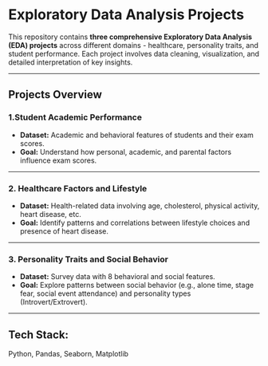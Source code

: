 # Exploratory Data Analysis Projects

This repository contains **three comprehensive Exploratory Data Analysis (EDA) projects** across different domains - healthcare, personality traits, and student performance. Each project involves data cleaning, visualization, and detailed interpretation of key insights.

---

##  Projects Overview

### 1.Student Academic Performance
- **Dataset:** Academic and behavioral features of students and their exam scores.
- **Goal:** Understand how personal, academic, and parental factors influence exam scores.

---

### 2. Healthcare Factors and Lifestyle
- **Dataset:** Health-related data involving age, cholesterol, physical activity, heart disease, etc.
- **Goal:** Identify patterns and correlations between lifestyle choices and presence of heart disease.


---

### 3.  Personality Traits and Social Behavior
- **Dataset:** Survey data with 8 behavioral and social features.
- **Goal:** Explore patterns between social behavior (e.g., alone time, stage fear, social event attendance) and personality types (Introvert/Extrovert).


---
## Tech Stack:
Python, Pandas, Seaborn, Matplotlib
